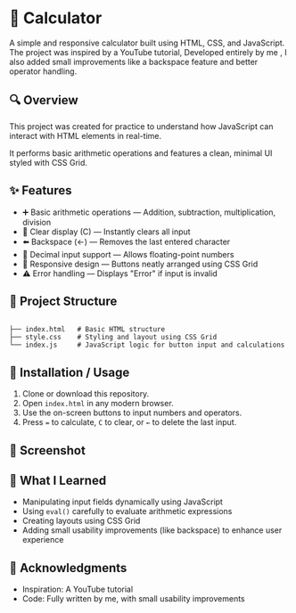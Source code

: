 # 🧮 Calculator  

A simple and responsive calculator built using HTML, CSS, and JavaScript. The project was inspired by a YouTube tutorial, Developed entirely by me , I also added small improvements like a backspace feature and better operator handling.  

## 🔍 Overview  

This project was created for practice to understand how JavaScript can interact with HTML elements in real-time.  

It performs basic arithmetic operations and features a clean, minimal UI styled with CSS Grid.  

## ✨ Features  

- ➕ Basic arithmetic operations — Addition, subtraction, multiplication, division  
- 🧹 Clear display (C) — Instantly clears all input  
- ⬅️ Backspace (←) — Removes the last entered character  
- 🔢 Decimal input support — Allows floating-point numbers  
- 📱 Responsive design — Buttons neatly arranged using CSS Grid  
- ⚠️ Error handling — Displays "Error" if input is invalid  

## 📂 Project Structure  

```

├── index.html   # Basic HTML structure
├── style.css    # Styling and layout using CSS Grid
└── index.js     # JavaScript logic for button input and calculations

```

## 🚀 Installation / Usage  

1. Clone or download this repository.  
2. Open `index.html` in any modern browser.  
3. Use the on-screen buttons to input numbers and operators.  
4. Press `=` to calculate, `C` to clear, or `←` to delete the last input.  

## 📸 Screenshot  



## 🧠 What I Learned  

- Manipulating input fields dynamically using JavaScript  
- Using `eval()` carefully to evaluate arithmetic expressions  
- Creating layouts using CSS Grid  
- Adding small usability improvements (like backspace) to enhance user experience  

## 🙌 Acknowledgments  

- Inspiration: A YouTube tutorial  
- Code: Fully written by me, with small usability improvements  
